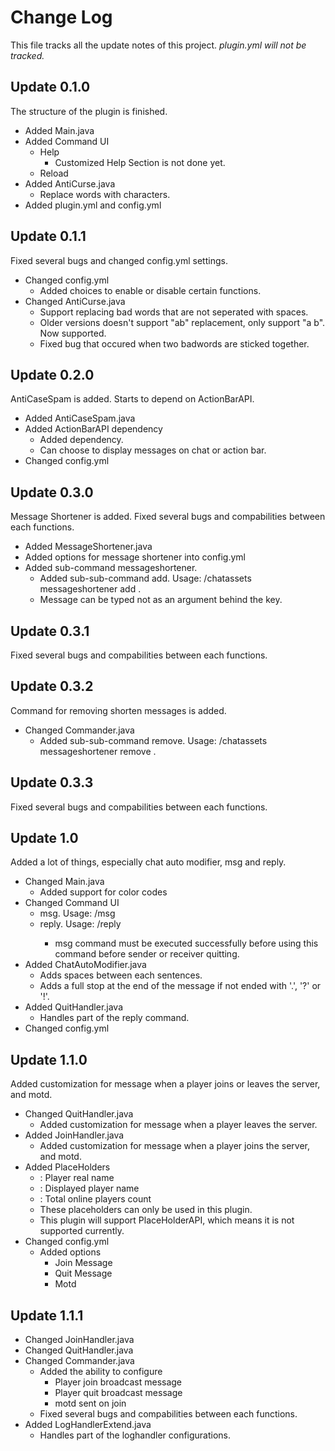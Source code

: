 # Change Log
This file tracks all the update notes of this project.
*plugin.yml will not be tracked.*
## Update 0.1.0
The structure of the plugin is finished.
- Added Main.java
- Added Command UI
  - Help
    - Customized Help Section is not done yet.
  - Reload
- Added AntiCurse.java
  - Replace words with characters.
- Added plugin.yml and config.yml
## Update 0.1.1
Fixed several bugs and changed config.yml settings.
- Changed config.yml
  - Added choices to enable or disable certain functions.
- Changed AntiCurse.java
  - Support replacing bad words that are not seperated with spaces.
  - Older versions doesn't support "a<badword>b" replacement, only support "a <badword> b". Now supported.
  - Fixed bug that occured when two badwords are sticked together.
## Update 0.2.0
AntiCaseSpam is added. Starts to depend on ActionBarAPI.
- Added AntiCaseSpam.java
- Added ActionBarAPI dependency
  - Added dependency.
  - Can choose to display messages on chat or action bar.
- Changed config.yml
## Update 0.3.0
Message Shortener is added. Fixed several bugs and compabilities between each functions.
- Added MessageShortener.java
- Added options for message shortener into config.yml
- Added sub-command messageshortener.
  - Added sub-sub-command add. Usage: /chatassets messageshortener add <key>.
  - Message can be typed not as an argument behind the key.
## Update 0.3.1
Fixed several bugs and compabilities between each functions.
## Update 0.3.2
Command for removing shorten messages is added.
- Changed Commander.java
  - Added sub-sub-command remove. Usage: /chatassets messageshortener remove <key>.
## Update 0.3.3
Fixed several bugs and compabilities between each functions.
## Update 1.0
Added a lot of things, especially chat auto modifier, msg and reply.
- Changed Main.java
  - Added support for color codes
- Changed Command UI
  - msg. Usage: /msg <player> <message>
  - reply. Usage: /reply <message>
    - msg command must be executed successfully before using this command before sender or receiver quitting.
- Added ChatAutoModifier.java
  - Adds spaces between each sentences.
  - Adds a full stop at the end of the message if not ended with '.', '?' or '!'.
- Added QuitHandler.java
  - Handles part of the reply command.
- Changed config.yml
## Update 1.1.0
Added customization for message when a player joins or leaves the server, and motd.
- Changed QuitHandler.java
  - Added customization for message when a player leaves the server.
- Added JoinHandler.java
  - Added customization for message when a player joins the server, and motd.
- Added PlaceHolders
  - <playername>: Player real name
  - <displayname>: Displayed player name
  - <onlineplayercount>: Total online players count
  - These placeholders can only be used in this plugin.
  - This plugin will support PlaceHolderAPI, which means it is not supported currently.
- Changed config.yml
  - Added options
    - Join Message
	- Quit Message
	- Motd
## Update 1.1.1
- Changed JoinHandler.java
- Changed QuitHandler.java
- Changed Commander.java
  - Added the ability to configure
    - Player join broadcast message
	- Player quit broadcast message
	- motd sent on join
  - Fixed several bugs and compabilities between each functions.
- Added LogHandlerExtend.java
  - Handles part of the loghandler configurations.